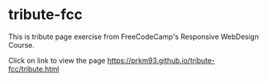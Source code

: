 # tribute-fcc
This is tribute page exercise from FreeCodeCamp's Responsive WebDesign Course.

Click on link to view the page https://prkm93.github.io/tribute-fcc/tribute.html
